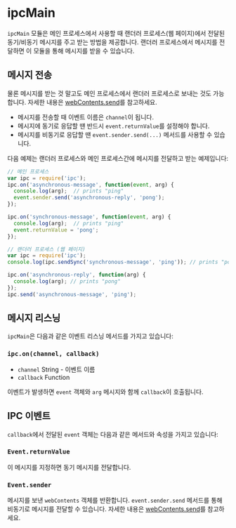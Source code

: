 ﻿# ipcMain

`ipcMain` 모듈은 메인 프로세스에서 사용할 때 랜더러 프로세스(웹 페이지)에서 전달된 동기/비동기 메시지를 주고 받는 방법을 제공합니다.
랜더러 프로세스에서 메시지를 전달하면 이 모듈을 통해 메시지를 받을 수 있습니다.

## 메시지 전송

물론 메시지를 받는 것 말고도 메인 프로세스에서 랜더러 프로세스로 보내는 것도 가능합니다.
자세한 내용은 [webContents.send](web-contents.md#webcontentssendchannel-args)를 참고하세요.

* 메시지를 전송할 때 이벤트 이름은 `channel`이 됩니다.
* 메시지에 동기로 응답할 땐 반드시 `event.returnValue`를 설정해야 합니다.
* 메시지를 비동기로 응답할 땐 `event.sender.send(...)` 메서드를 사용할 수 있습니다.

다음 예제는 랜더러 프로세스와 메인 프로세스간에 메시지를 전달하고 받는 예제입니다:

```javascript
// 메인 프로세스
var ipc = require('ipc');
ipc.on('asynchronous-message', function(event, arg) {
  console.log(arg);  // prints "ping"
  event.sender.send('asynchronous-reply', 'pong');
});

ipc.on('synchronous-message', function(event, arg) {
  console.log(arg);  // prints "ping"
  event.returnValue = 'pong';
});
```

```javascript
// 랜더러 프로세스 (웹 페이지)
var ipc = require('ipc');
console.log(ipc.sendSync('synchronous-message', 'ping')); // prints "pong"

ipc.on('asynchronous-reply', function(arg) {
  console.log(arg); // prints "pong"
});
ipc.send('asynchronous-message', 'ping');
```

## 메시지 리스닝

`ipcMain`은 다음과 같은 이벤트 리스닝 메서드를 가지고 있습니다:

### `ipc.on(channel, callback)`

* `channel` String - 이벤트 이름
* `callback` Function

이벤트가 발생하면 `event` 객체와 `arg` 메시지와 함께 `callback`이 호출됩니다.

## IPC 이벤트

`callback`에서 전달된 `event` 객체는 다음과 같은 메서드와 속성을 가지고 있습니다:

### `Event.returnValue`

이 메시지를 지정하면 동기 메시지를 전달합니다.

### `Event.sender`

메시지를 보낸 `webContents` 객체를 반환합니다. `event.sender.send` 메서드를 통해 비동기로 메시지를 전달할 수 있습니다.
자세한 내용은 [webContents.send][webcontents-send]를 참고하세요.

[webcontents-send]: web-contents.md#webcontentssendchannel-args
